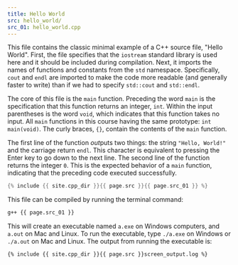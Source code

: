 ```yaml
---
title: Hello World
src: hello_world/
src_01: hello_world.cpp
---
```


This file contains the classic minimal example of a C++ source file, "Hello World".
First, the file specifies that the `iostream` standard library is used here and
it should be included during compilation.
Next, it imports the names of functions and constants from the `std` namespace.
Specifically, `cout` and `endl` are imported to make the code more readable
(and generally faster to write) than if we had to specify `std::cout` and `std::endl`.

The core of this file is the `main` function.
Preceding the word `main` is the specification that this function returns an integer, `int`.
Within the input parentheses is the word `void`, which indicates that this function takes no input.
All `main` functions in this course having the same prototype: `int main(void)`.
The curly braces, `{}`, contain the contents of the `main` function.

The first line of the function *out*puts two things: the string `"Hello, World!"` and the carriage return `endl`.
This character is equivalent to pressing the Enter key to go down to the next line.
The second line of the function returns the integer `0`.
This is the expected behavior of a `main` function, indicating that the preceding code executed successfully.

```cpp
{% include {{ site.cpp_dir }}{{ page.src }}{{ page.src_01 }} %}
```

This file can be compiled by running the terminal command:
```bash
g++ {{ page.src_01 }}
```

This will create an executable named `a.exe` on Windows computers, and `a.out` on Mac and Linux.
To run the executable, type `./a.exe` on Windows or `./a.out` on Mac and Linux.
The output from running the executable is:

```text
{% include {{ site.cpp_dir }}{{ page.src }}screen_output.log %}
```
